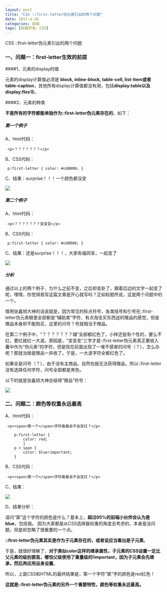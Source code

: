 ```yaml
---
layout: post
title: "CSS ::first-letter伪元素引出的两个问题"
date: 2017-4-26
categories: 前端
tags: [前端开发，CSS]
---
```


CSS ::first-letter伪元素引出的两个问题

<!-- more -->

### 一、问题一：first-letter生效的前提


####1、元素的display的值

元素的display计算值必须是 **block, inline-block, table-cell, list-item或者table-caption**，其他所有display计算值都没有用，包括**display:table以及display:flex**等。

####2、元素的种类

**不是所有的字符都能单独作为::first-letter伪元素存在的**，如下：

##### 第一个例子

A、html代码：

     <p>？？？？？？？</p>

B、CSS代码：

     p:first-letter { color: #cd0000; }

C、结果：surprise！！！一个颜色都没变

![](http://i2.muimg.com/567571/788e2daea1c5b885.png)

##### 第二个例子

A、html代码：

     <p>？？？？？？？变变变</p>

B、CSS代码：

     p:first-letter { color: #cd0000; }

C、结果：还是surprise！！！，大家有福同享，一起变了

![](http://i4.buimg.com/567571/b75040cb60b49084.png)


##### 分析

通过以上的两个例子，为什么之前不变，之后却变卦了，跟着后边的文字一起变了呢，嘿嘿，你觉得我写这篇文章是开心就写吗？正如标题所说，这是两个问题中的一个。

借用张鑫旭大神的话说就是，因为常见的标点符号，各类括号和引号在::first-letter伪元素眼里全部都是“辅助类”字符，有点淘宝买东西送的赠品的感觉，但是赠品本身却不能购买，这里的问号？号就相当于赠品。

在第二个例子中，“？？？？？？？辅”全部都红色了，小样还挺有个性的，要么不红，要红就红一大波。原因是，“变变变”三字才是::first-letter伪元素真正要收入囊中作为“伪元素”的字符，但是现在前面出现了一堆不感冒的问号（？），怎么办呢？那就当做是赠品一并收了，于是，一大波字符全都红色了。

如果全是问号（？），由于没有主商品，自然也就无法获得赠品，所以::first-letter没有选择任何字符，问号全部都是黑色。

以下的就是张鑫旭大神总结得“赠品”符号：


![](http://i4.buimg.com/567571/d1bedf1a065d33ab.png)


### 二、问题二：颜色等权重永远最高

A、html代码：

     <p><span>第一个</span>字符看看会不会变红？</p>

        p:first-letter {
     		color: red;
			}
		p > span {
    		color: blue!important;
		}

B、CSS代码：

     <p><span>第一个</span>字符看看会不会变红？</p>

C、结果：

![](http://i2.muimg.com/567571/0f4a727654f4aad9.png)

D、结果分析：

请问“第”这个字符的颜色是什么？基本上，**超过95%的前端小伙伴会认为是blue**，包括我。
因为大家都是从CSS选择器权重的角度去考虑的，本身是没问题，但是却忽略了很重要的一个点。

**::first-letter伪元素其实是作为子元素存在的，或者说应当看出是子元素**。

于是，就很好理解了，**对于类似color这样的继承属性，子元素的CSS设置一定比父元素的级别要高，哪怕父级使用了重量级的!important，因为子元素会先继承，然后再应用自身设置**。

所以，上面CSS和HTML的最终结果是，第一个字符“第”字的颜色是red红色！

**这就是::first-letter伪元素的另外一个重要特性，颜色等权重永远最高。**